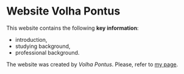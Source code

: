# Website Volha Pontus

This website contains the following **key information**:
- introduction,
- studying background,
- professional background.

The website was created by *Volha Pontus*.
Please, refer to [my page](https://volhapontus.github.io).
